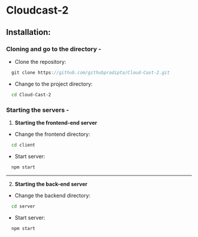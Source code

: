 # Cloudcast-2

## Installation:

### Cloning and go to the directory - 

- Clone the repository:
```java
  git clone https://github.com/githubpradipta/Cloud-Cast-2.git
```

- Change to the project directory:
```bash
  cd Cloud-Cast-2
```

### Starting the servers - 

1. **Starting the frontend-end server**
   
- Change the frontend directory:
```bash
  cd client
```
- Start server:
```bash
  npm start
```
---
2. **Starting the back-end server**
   
- Change the backend directory:
```bash
  cd server
```
- Start server:
```bash
  npm start
```
     
